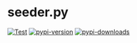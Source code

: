 # seeder.py

[![Test](https://github.com/chehsunliu/seeder.py/actions/workflows/test.yml/badge.svg)](https://github.com/chehsunliu/seeder.py/actions/workflows/test.yml)
[![pypi-version](https://img.shields.io/pypi/v/seeder-py)](https://pypi.python.org/pypi/seeder-py)
[![pypi-downloads](https://img.shields.io/pypi/dm/seeder-py.svg)](https://pypistats.org/packages/seeder-py)
